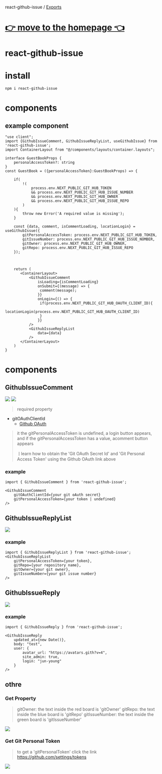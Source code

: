react-github-issue / [Exports](modules.md)

# [👉 move to the homepage 👈](https://www.juny.blog/blog/docs/react-github-issue.md)

# react-github-issue

# install
```shell
npm i react-github-issue
```
# components

## example component

```tsx
"use client";
import {GithubIssueComment, GithubIssueReplyList, useGithubIssue} from 'react-github-issue';
import ContainerLayout from "@/components/layouts/container.layouts";

interface GuestBookProps {
    personalAccessToken?: string
}
const GuestBook = ({personalAccessToken}:GuestBookProps) => {
    
    if(
        !(
            process.env.NEXT_PUBLIC_GIT_HUB_TOKEN
            && process.env.NEXT_PUBLIC_GIT_HUB_ISSUE_NUMBER
            && process.env.NEXT_PUBLIC_GIT_HUB_OWNER
            && process.env.NEXT_PUBLIC_GIT_HUB_ISSUE_REPO
        )
    ){
        throw new Error('A required value is missing');
    }

    const {data, comment, isCommentLoading, locationLogin} = useGithubIssue({
        gitPersonalAccessToken: process.env.NEXT_PUBLIC_GIT_HUB_TOKEN,
        gitIssueNumber: process.env.NEXT_PUBLIC_GIT_HUB_ISSUE_NUMBER,
        gitOwner: process.env.NEXT_PUBLIC_GIT_HUB_OWNER,
        gitRepo: process.env.NEXT_PUBLIC_GIT_HUB_ISSUE_REPO
    });
        
    
    
    return (
       <ContainerLayout>
           <GithubIssueComment
               isLoading={isCommentLoading}
               onSubmit={(message) => {
                comment(message);            
               }}
               onLogin={() => {
                if(process.env.NEXT_PUBLIC_GIT_HUB_OAUTH_CLIENT_ID){
                    locationLogin(process.env.NEXT_PUBLIC_GIT_HUB_OAUTH_CLIENT_ID)
                }
               }}
           />
           <GithubIssueReplyList
               data={data}
           />
       </ContainerLayout>
    )
}
```

# components
## GithubIssueComment

<img src="https://juny.vercel.app/api/github/image/Pasted image 20240519112050.png">

<img src="https://juny.vercel.app/api/github/image/Pasted image 20240520234104.png">

>required property
- gitOAuthClientId
    - [Github OAuth](https://www.juny.blog/blog/Diverse/Github%20OAuth.md)
>it the gitPersonalAccessToken is undefined, a login button appears, and if the gitPersonalAccessToken has a value, acomment button appears
>
>ㅣlearn how to obtain the 'Git OAuth Secret Id' and 'Git Personal Access Token' using the Github OAuth link above
### example
```tsx
import { GithubIssueComment } from 'react-github-issue';

<GithubIssueComment
    gitOAuthClientId={your git oAuth secret}
    gitPersonalAccessToken={your token | undefined}
/>
```

## GithubIssueReplyList

<img src="https://juny.vercel.app/api/github/image/Pasted image 20240519113424.png">

### example

```tsx
import { GithubIssueReplyList } from 'react-github-issue';
<GithubIssueReplyList 
	gitPersonalAccessToken={your token},  
	gitRepo={your repository name},  
	gitOwner={your git owner},  
	gitIssueNumber={your git issue number}
/>
```
## GithubIssueReply

<img src="https://juny.vercel.app/api/github/image/Pasted image 20240519112554.png">

### example
```tsx
import { GithubIssueReply } from 'react-github-issue';

<GithubIssueReply
	updated_at={new Date()},  
	body: "test",  
	user: {  
	    avatar_url: "https://avatars.gith?v=4",  
	    site_admin: true,  
	    login: "jun-young"  
	}
/>
```

## othre
### Get Property
>gitOwner:  the text inside the red board is 'gitOwner'
>gitRepo: the text inside the blue board is 'gitRepo'
>gitIssueNumber: the text inside the green board is 'gitIssueNumber'

<img src="https://juny.vercel.app/api/github/image/Pasted image 20240519113655.png">

### Get Git Personal Token
> to get a 'gitPersonalToken' click the link
> https://github.com/settings/tokens

<img src="https://juny.vercel.app/api/github/image/Pasted image 20240519114653.png">